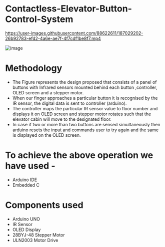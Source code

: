 # Contactless-Elevator-Button-Control-System


https://user-images.githubusercontent.com/88622611/187029202-26b92783-efd2-4a6e-ae7f-4f7cdf1be8f7.mp4

![image](https://user-images.githubusercontent.com/88622611/187030155-43413ec1-bb5d-4089-8657-1a2c5ecb8674.png)

#  Methodology
 - The Figure  represents the design proposed that consists of a panel of buttons
 with Infrared sensors mounted behind each button ,controller, OLED screen and a
 stepper motor.
 - When our finger approaches a particular button it is recognised by the IR sensor,
the digital data is sent to controller (arduino).
- The controller maps the particular IR sensor value to floor number and displays it
on OLED screen and stepper motor rotates such that the elevator cabin will move to
the designated floor.
- In case if two or more than two buttons are sensed simultaneously then arduino
resets the input and commands user to try again and the same is displayed on the
OLED screen.

# To achieve the above operation we have used -
 - Arduino IDE
 - Embedded C
 
# Components used 
- Arduino UNO 
- IR Sensor 
- OLED Display
- 28BYJ-48 Stepper Motor
- ULN2003 Motor Drive



























